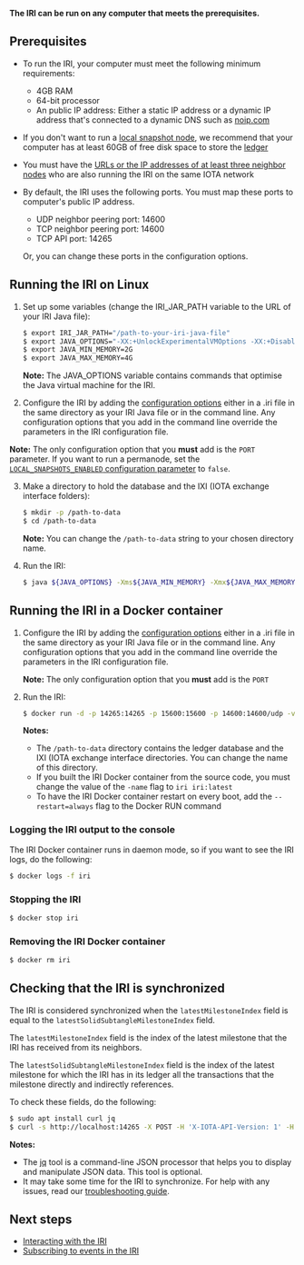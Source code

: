 **The IRI can be run on any computer that meets the prerequisites.**

## Prerequisites

* To run the IRI, your computer must meet the following minimum requirements:
    * 4GB RAM
    * 64-bit processor
    * An public IP address: Either a static IP address or a dynamic IP address that's connected to a dynamic DNS such as [noip.com](https://www.noip.com/remote-access)

* If you don't want to run a [local snapshot node](introduction/overview.md), we recommend that your computer has at least 60GB of free disk space to store the [ledger](concepts/the-ledger.md)

* You must have the [URLs or the IP addresses of at least three neighbor nodes](how-to-guides/finding-neighbors.md) who are also running the IRI on the same IOTA network

* By default, the IRI uses the following ports. You must map these ports to computer's public IP address.
    * UDP neighbor peering port: 14600
    * TCP neighbor peering port: 14600
    * TCP API port: 14265

    Or, you can change these ports in the configuration options.

## Running the IRI on Linux

1. Set up some variables (change the IRI_JAR_PATH variable to the URL of your IRI Java file):

    ```bash
    $ export IRI_JAR_PATH="/path-to-your-iri-java-file"
    $ export JAVA_OPTIONS="-XX:+UnlockExperimentalVMOptions -XX:+DisableAttachMechanism -XX:InitiatingHeapOccupancyPercent=60 -XX:G1MaxNewSizePercent=75 -XX:MaxGCPauseMillis=10000 -XX:+UseG1GC"
    $ export JAVA_MIN_MEMORY=2G
    $ export JAVA_MAX_MEMORY=4G
    ```

    **Note:** The JAVA_OPTIONS variable contains commands that optimise the Java virtual machine for the IRI.
2. Configure the IRI by adding the [configuration options](references/iri-configuration-options.md) either in a .iri file in the same directory as your IRI Java file or in the command line. Any configuration options that you add in the command line override the parameters in the IRI configuration file.

**Note:** The only configuration option that you **must** add is the `PORT` parameter. If you want to run a permanode, set the [`LOCAL_SNAPSHOTS_ENABLED` configuration parameter](iri-configuration-options.md#local-snapshots-enabled) to `false`.

3. Make a directory to hold the database and the IXI (IOTA exchange interface folders):

    ```bash
    $ mkdir -p /path-to-data
    $ cd /path-to-data
    ```

    **Note:** You can change the `/path-to-data` string to your chosen directory name.

4. Run the IRI:

    ```bash
    $ java ${JAVA_OPTIONS} -Xms${JAVA_MIN_MEMORY} -Xmx${JAVA_MAX_MEMORY} -Djava.net.preferIPv4Stack=true -jar ${IRI_JAR_PATH}
    ```

## Running the IRI in a Docker container

1. Configure the IRI by adding the [configuration options](references/iri-configuration-options.md) either in a .iri file in the same directory as your IRI Java file or in the command line. Any configuration options that you add in the command line override the parameters in the IRI configuration file.

    **Note:** The only configuration option that you **must** add is the `PORT`
2. Run the IRI:

    ```bash
    $ docker run -d -p 14265:14265 -p 15600:15600 -p 14600:14600/udp -v /path/to/data:data --name iri iotaledger/iri:latest --remote -p 14265
    ```

    **Notes:**
    * The `/path-to-data` directory contains the ledger database and the IXI (IOTA exchange interface directories. You can change the name of this directory.
    * If you built the IRI Docker container from the source code, you must change the value of the `-name` flag to `iri iri:latest`
    * To have the IRI Docker container restart on every boot, add the `--restart=always` flag to the Docker RUN command

### Logging the IRI output to the console

The IRI Docker container runs in daemon mode, so if you want to see the IRI logs, do the following:
    
```bash
$ docker logs -f iri
```
### Stopping the IRI

```bash
$ docker stop iri
```

### Removing the IRI Docker container

```bash
$ docker rm iri
```

## Checking that the IRI is synchronized

The IRI is considered synchronized when the `latestMilestoneIndex` field is equal to the `latestSolidSubtangleMilestoneIndex` field.

The `latestMilestoneIndex` field is the index of the latest milestone that the IRI has received from its neighbors.

The `latestSolidSubtangleMilestoneIndex` field is the index of the latest milestone for which the IRI has in its ledger all the transactions that the milestone directly and indirectly references.

To check these fields, do the following:

```bash
$ sudo apt install curl jq
$ curl -s http://localhost:14265 -X POST -H 'X-IOTA-API-Version: 1' -H 'Content-Type: application/json' -d '{"command": "getNodeInfo"}' | jq
```

**Notes:**
* The [jq](https://stedolan.github.io/jq/) tool is a command-line JSON processor that helps you to display and manipulate JSON data. This tool is optional.
* It may take some time for the IRI to synchronize. For help with any issues, read our [troubleshooting guide](how-to-guides/troubleshooting-the-iri.md).

## Next steps

* [Interacting with the IRI](how-to-guides/interacting-with-the-iri.md)
* [Subscribing to events in the IRI](how-to-guides/subscribing-to-events-in-the-iri.md)


